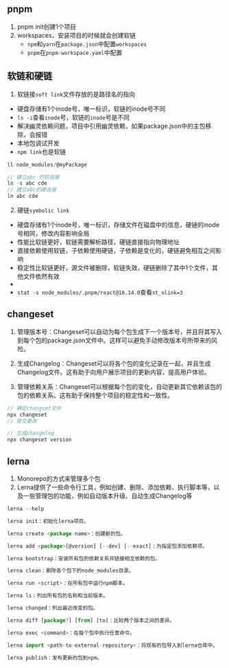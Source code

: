 ## pnpm
1. pnpm init创建1个项目
2. workspaces，安装项目的时候就会创建软链
    - `npm`和`yarn`在`package.json`中配置`workspaces`
    - `pnpm`在`pnpm-workspace.yaml`中配置

## 软链和硬链
1. 软链接`soft link`文件存放的是路径名的指向
- 硬盘存储有1个inode号，唯一标识，软链的inode号不同
- `ls -i`查看`inode`号，软链的`inode`号是不同
- 解决幽灵依赖问题，项目中引用幽灵依赖，如果package.json中的主包移除，会报错
- 本地包调试开发
- `npm link`也是软链
```js
ll node_modules/@myPackage
```
```js
// 建立abc 的软连接
ln -s abc cde
// 建立abc的硬连接
ln abc cde
```
2. 硬链`symbolic link`
- 硬盘存储有1个inode号，唯一标识，存储文件在磁盘中的信息，硬链的inode号相同，修改内容影响全局
- 性能比软链更好，软链需要解析路径，硬链直接指向物理地址
- 直接依赖使用软链，子依赖使用硬链，子依赖是变化的，硬链避免相互之间影响
- 稳定性比软链更好，源文件被删除，软链失效，硬链删除了其中1个文件，其他文件依然有效
- 
- `stat -s node_modules/.pnpm/react@16.14.0`查看`st_nlink=3`

## changeset
1. 管理版本号：Changeset可以自动为每个包生成下一个版本号，并且将其写入到每个包的package.json文件中。这样可以避免手动修改版本号所带来的风险。

2. 生成Changelog：Changeset可以将各个包的变化记录在一起，并且生成Changelog文件。这有助于向用户展示项目的更新内容，提高用户体验。

3. 管理依赖关系：Changeset可以根据每个包的变化，自动更新其它依赖该包的包的依赖关系。这有助于保持整个项目的稳定性和一致性。
```js
// 确定changset文件
npx changeset
// 提交更改

// 生成changelog
npx changeset version
```

## lerna
1. Monorepo的方式来管理多个包
2. Lerna提供了一些命令行工具，例如创建、删除、添加依赖、执行脚本等，以及一些管理包的功能，例如自动版本升级、自动生成Changelog等
```js
lerna --help
```
```js
lerna init：初始化lerna项目。

lerna create <package-name>：创建新的包。

lerna add <package>[@version] [--dev] [--exact]：为指定包添加依赖项。

lerna bootstrap：安装所有包的依赖关系并链接相互依赖的包。

lerna clean：删除各个包下的node_modules目录。

lerna run <script>：在所有包中运行npm脚本。

lerna ls：列出所有包的名称和当前版本。

lerna changed：列出最近改变的包。

lerna diff [package?] [from] [to]：比较两个版本之间的差异。

lerna exec <command>：在每个包中执行任意命令。

lerna import <path-to-external-repository>：将现有的包导入到lerna仓库中。

lerna publish：发布更新的包到npm。
```